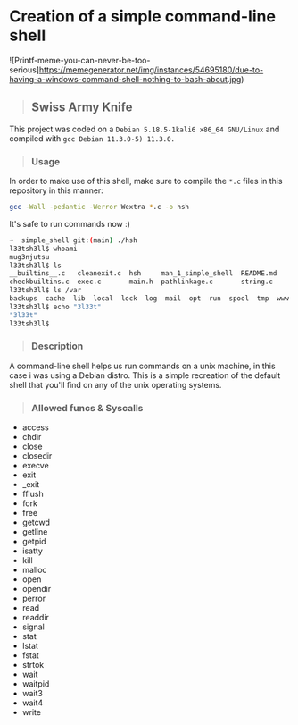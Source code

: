 # Creation of a simple command-line shell
![Printf-meme-you-can-never-be-too-serious]https://memegenerator.net/img/instances/54695180/due-to-having-a-windows-command-shell-nothing-to-bash-about.jpg)

> ## Swiss Army Knife
This project was coded on a `Debian 5.18.5-1kali6 x86_64 GNU/Linux` and compiled with `gcc Debian 11.3.0-5) 11.3.0.`

> ### Usage
In order to make use of this shell, make sure to compile the `*.c` files in this repository in this manner:
```bash
gcc -Wall -pedantic -Werror Wextra *.c -o hsh
```
It's safe to run commands now :)
```bash
➜  simple_shell git:(main) ./hsh 
l33tsh3ll$ whoami
mug3njutsu
l33tsh3ll$ ls
__builtins__.c   cleanexit.c  hsh     man_1_simple_shell  README.md
checkbuiltins.c  exec.c       main.h  pathlinkage.c       string.c
l33tsh3ll$ ls /var
backups  cache  lib  local  lock  log  mail  opt  run  spool  tmp  www
l33tsh3ll$ echo "3l33t"
"3l33t"
l33tsh3ll$ 
```

> ### Description
A command-line shell helps us run commands on a unix machine, in this case i was using a Debian distro.
This is a simple recreation of the default shell that you'll find on any of the unix operating systems.

> ### Allowed funcs & Syscalls
* access
* chdir
* close
* closedir
* execve
* exit
* _exit 
* fflush
* fork
* free
* getcwd
* getline
* getpid
* isatty
* kill
* malloc
* open
* opendir
* perror
* read
* readdir
* signal
* stat 
* lstat 
* fstat 
* strtok
* wait
* waitpid
* wait3
* wait4
* write